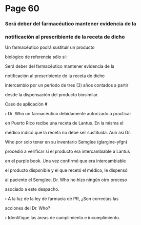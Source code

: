 # Page 60

### Será deber del farmacéutico mantener evidencia de la

### notificación al prescribiente de la receta de dicho

Un farmacéutico podrá sustituir un producto

biológico de referencia sólo sí:

Será deber del farmacéutico mantener evidencia de la

notificación al prescribiente de la receta de dicho

intercambio por un periodo de tres (3) años contados a partir

desde la dispensación del producto biosimilar.

Caso de aplicación #

› Dr. Who un farmacéutico debidamente autorizado a practicar

en Puerto Rico recibe una receta de Lantus. En la misma el

médico indicó que la receta no debe ser sustituida. Aun así Dr.

Who por solo tener en su inventario Semglee (glargine-yfgn)

procedió a verificar si el producto era intercambiable a Lantus

en el purple book. Una vez confirmó que era intercambiable

el producto disponible y el que recetó el médico, le dispensó

al paciente el Semglee. Dr. Who no hizo ningún otro proceso

asociado a este despacho.

› A la luz de la ley de farmacia de PR, ¿Son correctas las

acciones del Dr. Who?

› Identifique las áreas de cumplimiento e incumplimiento.

